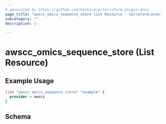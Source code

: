 ```yaml
---
# generated by https://github.com/hashicorp/terraform-plugin-docs
page_title: "awscc_omics_sequence_store List Resource - terraform-provider-awscc"
subcategory: ""
description: |-
  
---
```


# awscc_omics_sequence_store (List Resource)



## Example Usage

```terraform
list "awscc_omics_sequence_store" "example" {
  provider = awscc
}
```

<!-- schema generated by tfplugindocs -->
## Schema
